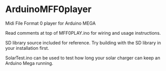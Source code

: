 # ArduinoMFF0player
Midi File Format 0 player for Arduino MEGA

Read comments at top of MFF0PLAY.ino for wiring and usage instructions.

SD library source included for reference.
Try building with the SD library in your installation first.

SolarTest.ino can be used to test how long your solar charger can keep an Arduino Mega running.
